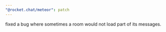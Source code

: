 ```yaml
---
"@rocket.chat/meteor": patch
---
```


fixed a bug where sometimes a room would not load part of its messages.
